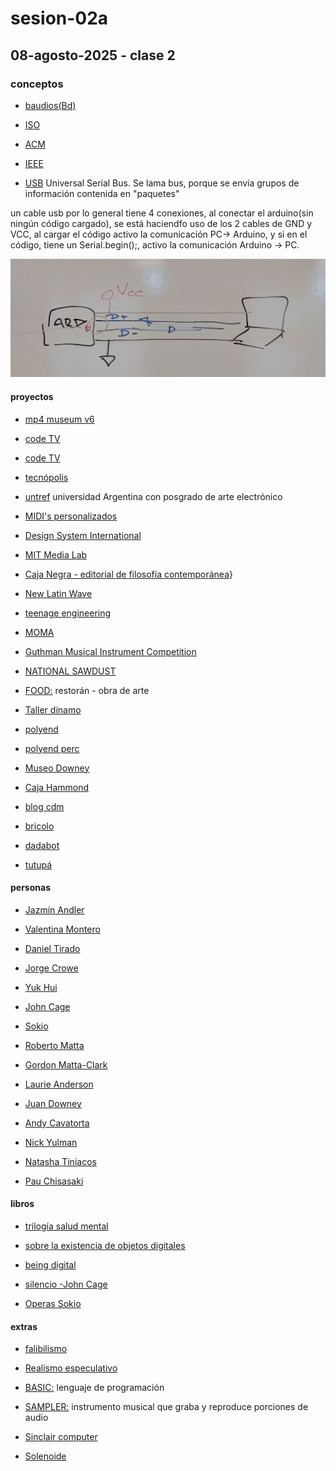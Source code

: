 # sesion-02a

## 08-agosto-2025 - clase 2

### conceptos

- [baudios(Bd)](https://es.wikipedia.org/wiki/Baudio)

- [ISO](https://www.iso.org/home.html)

- [ACM](https://www.acm.org)

- [IEEE](https://webstore.ansi.org/sdo/IEEE)

- [USB](https://es.wikipedia.org/wiki/Universal_Serial_Bus) Universal Serial Bus. Se lama bus, porque se envía grupos de información contenida en "paquetes" 

un cable usb por lo general tiene 4 conexiones, al conectar el arduino(sin ningún código cargado), se está haciendfo uso de los 2 cables de GND y VCC, al cargar el código activo la comunicación PC-> Arduino, y si en el código, tiene un Serial.begin();, activo la comunicación Arduino -> PC.

![imagen del diagrama de la pizarra](./imagenes/pizarra-usb.jpg)

#### proyectos 

- [mp4 museum v6](https://mp4museum.org/download)

- [code TV](https://codetv.dev)

- [code TV](https://codetv.dev/blog/hardware-acceleration-ffmpeg-apple-silicon)

- [tecnópolis](https://es.wikipedia.org/wiki/Tecnópolis)

- [untref](https://untref.edu.ar) universidad Argentina con posgrado de arte electrónico

- [MIDI's personalizados](https://yaeltex.com)

- [Design System International](https://designsystems.international)

- [MIT Media Lab](https://www.media.mit.edu)

- [Caja Negra - editorial de filosofía contemporánea](https://cajanegraeditora.com.ar)}

- [New Latin Wave](https://newlatinwave.com)

- [teenage engineering](https://teenage.engineering)

- [MOMA](https://seastreak.com/museum-of-modern-art/)

- [Guthman Musical Instrument Competition](https://guthman.gatech.edu)

- [NATIONAL SAWDUST](https://www.nationalsawdust.org)

- [FOOD:](https://www.youtube.com/watch?v=XxBuoegXxFY) restorán - obra de arte

- [Taller dínamo](https://tallerdinamo.cl)

- [polyend](https://polyend.com)

- [polyend perc](https://polyend.com/legacy/polyend-perc)

- [Museo Downey](https://casamuseodowney.cl)

- [Caja Hammond](https://www.mouser.cl/c/enclosures/enclosures-boxes-cases/?m=Hammond)

- [blog cdm](https://cdm.link)

- [bricolo](https://www.nysoundworks.org/bricolo)

- [dadabot](https://dadabots.com)

- [tutupá](https://misaa.cc/electronica/tutupa.html)

#### personas

- [Jazmín Andler](https://jazminadler.com.ar)

- [Valentina Montero](https://www.valentinamontero.com/about)

- [Daniel Tirado](www.linkedin.com/in/daniel-tirado-3986ab28?originalSubdomain=cl)

- [Jorge Crowe](https://www.jcrowe.xyz)

- [Yuk Hui](https://cajanegraeditora.com.ar/autores/?autor=hui-yuk)

- [John Cage](https://en.wikipedia.org/wiki/John_Cage)

- [Sokio](https://www.instagram.com/sokio/?hl=en)

- [Roberto Matta](https://es.wikipedia.org/wiki/Roberto_Matta)

- [Gordon Matta-Clark](https://en.wikipedia.org/wiki/Gordon_Matta-Clark)

- [Laurie Anderson](https://en.wikipedia.org/wiki/Laurie_Anderson)

- [Juan Downey](https://es.wikipedia.org/wiki/Juan_Downey)

- [Andy Cavatorta](https://andycavatorta.com)

- [Nick Yulman](https://www.nysoundworks.org)

- [Natasha Tiniacos](https://natashatiniacos.com)

- [Pau Chisasaki](https://www.pauchi.com)

#### libros

- [trilogía salud mental](https://cajanegraeditora.com.ar/libros/combo-salud-mental)

- [sobre la existencia de objetos digitales](https://materiaoscuraeditorial.com/filosofia/sobre-la-existencia-de-los-objetos-digitales)

- [being digital](https://www.amazon.com/Being-Digital-Nicholas-Negroponte/dp/0679762906)

- [silencio -John Cage](https://monoskop.org/images/e/eb/Cage_John_Silencio_conferencias_y_escritos_2002_part.pdf)

- [Operas Sokio](https://sokio.studio/opera)

#### extras

- [falibilismo](https://en.wikipedia.org/wiki/Fallibilism)

- [Realismo especulativo](https://es.wikipedia.org/wiki/Realismo_especulativo)

- [BASIC:](https://es.wikipedia.org/wiki/BASIC) lenguaje de programación

- [SAMPLER:](https://en.wikipedia.org/wiki/Sampler_(musical_instrument)) instrumento musical que graba y reproduce porciones de audio

- [Sinclair computer](https://en.wikipedia.org/wiki/Sinclair_PC200)

- [Solenoide](https://es.wikipedia.org/wiki/Solenoide)